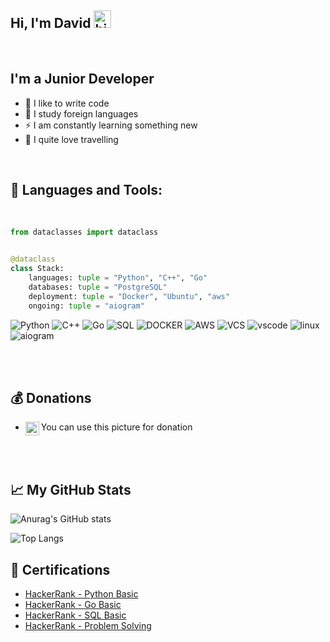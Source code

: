 ## Hi, I'm David <img src="https://user-images.githubusercontent.com/1303154/88677602-1635ba80-d120-11ea-84d8-d263ba5fc3c0.gif" width="28px" alt="hi">
<br />

## I'm a Junior Developer

 - 💪 I like to write code
 - 🎉 I study foreign languages
 - ⚡ I am constantly learning something new
 - 🤙 I quite love travelling 


<br />


## 🧰 Languages and Tools:


<br />

```python
from dataclasses import dataclass


@dataclass
class Stack:
    languages: tuple = "Python", "C++", "Go"
    databases: tuple = "PostgreSQL"
    deployment: tuple = "Docker", "Ubuntu", "aws"
    ongoing: tuple = "aiogram"

```



![Python](https://img.shields.io/badge/-Python-F7DA5A?style=for-the-badge&logo=python)
![C++](https://img.shields.io/badge/-C++-0574EF?style=for-the-badge&logo=Cpp)
![Go](https://img.shields.io/badge/-Go-FFFFFF?style=for-the-badge&logo=Go)
![SQL](https://img.shields.io/badge/-postgresql-0E1621?style=for-the-badge&logo=postgresql)
![DOCKER](https://img.shields.io/badge/-DOCKER-DBEAE4?style=for-the-badge&logo=DOCKER)
![AWS](https://img.shields.io/badge/-aws-DBEAE4?style=for-the-badge&logo=Amazon)
![VCS](https://img.shields.io/badge/-Git-DBEAE4?style=for-the-badge&logo=git)
![vscode](https://img.shields.io/badge/-vscode-B988ED?style=for-the-badge&logo=visualstudiocode)
![linux](https://img.shields.io/badge/-Ubuntu-DBEAE4?style=for-the-badge&logo=linux)
![aiogram](https://img.shields.io/badge/-aiogram-26A6E7?style=for-the-badge&logo=aiogram)

<br />
<br />

## 💰 Donations
- You can use this picture for donation
[<img align="left" alt="Donat | Donat" width="22px" src="https://image.flaticon.com/icons/png/512/1048/1048384.png" />][Donat]

<br />
<br />


## 📈 My GitHub Stats
![Anurag's GitHub stats](https://github-readme-stats.vercel.app/api?username=DavidRomanovizc&show_icons=true&theme=algolia&border_radius=25&count_private=True&line_height=20)
<br />

![Top Langs](https://github-readme-stats.vercel.app/api/top-langs/?username=DavidRomanovizc&langs_count=9&theme=algolia&border_radius=25&count_private=True&line_height=20)


## :scroll: Certifications
- [HackerRank - Python Basic](https://www.hackerrank.com/certificates/dff3e36a9433)
- [HackerRank - Go Basic](https://www.hackerrank.com/certificates/c4007801cb8b)
- [HackerRank - SQL Basic](https://www.hackerrank.com/certificates/1b20f11f2ffb)
- [HackerRank - Problem Solving](https://www.hackerrank.com/certificates/51c24d77f073)


[Donat]: https://www.donationalerts.com/r/david_romanov
[telegram]: https://t.me/DRomanovizc
